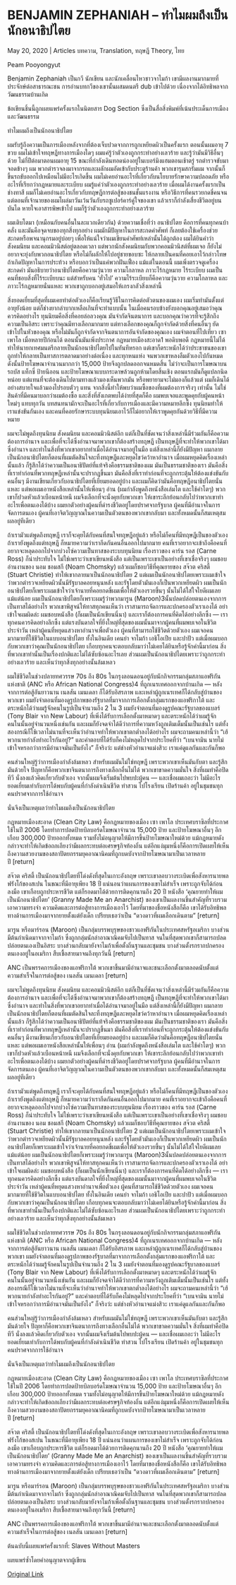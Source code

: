# BENJAMIN ZEPHANIAH – ทำไมผมถึงเป็นนักอนาธิปไตย

May 20, 2020 | Articles บทความ, Translation, ทฤษฎี Theory, ไทย





Peam Pooyongyut

Benjamin Zephaniah เป็นกวี นักเขียน และนักเคลื่อนไหวชาวจาไมก้า เขามีผลงานมากมายที่ประจักษ์ต่อสาธารณะชน การอ่านบทกวีของเขานั้นผสมดนตรี dub เข้าไปด้วย เนื่องจากได้อิทธิพลจากวัฒนธรรมบ้านเกิด

ข้อเขียนชิ้นนี้ถูกเผยแพร่ครั้งแรกในนิตยสาร Dog Section ซึ่งเป็นสื่อสิ่งพิมพ์ที่เน้นประเด็นการเมืองและวัฒนธรรม



ทำไมผมถึงเป็นนักอนาธิปไตย

ผมรับรู้ถึงความเป็นการเมืองหลังจากที่ต้องเจ็บปวดจากการถูกเหยียดผิวเป็นครั้งแรก ตอนนั้นผมอายุ 7 ขวบ ผมไม่เข้าใจทฤษฎีทางการเมืองใดๆ ผมแค่รู้ว่าตัวเองถูกกระทำอย่างเลวร้าย และรู้ว่ามันมีวิธีอื่นๆ ด้วย ไม่กี่ปีต่อมาตอนผมอายุ 15 ขณะที่กำลังเดินทอดน่องอยู่ในเบอร์มิงแฮมตอนเช้าตรู่ รถตำรวจขับมาจอดข้างๆ ผม พวกตำรวจลงมาจากรถและผลักผมอัดเข้ากับประตูร้านค้า พวกเขารุมสกรัมผม จากนั้นก็ขึ้นรถขับออกไปเหมือนไม่มีอะไรเกิดขึ้น ผมไม่เคยอ่านอะไรที่เกี่ยวกับนโยบายรักษาความปลอดภัย หรืออะไรที่เรียกว่ากฎหมายและระเบียบ ผมรู้แค่ว่าตัวเองถูกกระทำอย่างเลวร้าย เมื่อผมได้งานครั้งแรกเป็นช่างทาสี ผมก็ไม่เคยอ่านอะไรเกี่ยวกับทฤษฎีการต่อสู้ของชนชั้นแรงงาน หรือวิธีการที่คนรวยกดขี่คนจน แต่ตอนที่เจ้านายของผมโผล่มาวันเว้นวันกับรถซูเปอร์คาร์คู่ใจของเขา แล้วเราก็กำลังเสี่ยงชีวิตอยู่บนบันได หายใจเอาสารพิษเข้าไป ผมก็รู้ว่าตัวเองถูกกระทำอย่างเลวร้าย

ผมเติบโตมา (เหมือนกับคนอื่นในละแวกเดียวกัน) ด้วยความเชื่อที่ว่า อนาธิปไตย คือการที่คนทุกคนบ้าคลั่ง และมันคือจุดจบของทุกสิ่งทุกอย่าง ผมมักมีปัญหาในการสะกดคำศัพท์ ก็เลยต้องใช้เครื่องช่วยสะกดหรือพจนานุกรมอยู่บ่อยๆ เพื่อให้แน่ใจว่าผมเขียนคำศัพท์เหล่านั้นได้ถูกต้อง ผมได้ยินคำว่า สังคมนิยม และคอมมิวนิสต์อยู่ตลอดเวลา แต่พวกนักสังคมนิยมกับพวกคอมมิวนิสต์ที่ผมเจอ ก็ยังไม่อยากจะยุ่งกับพวกอนาธิปไตย หรือไม่ก็ผลักให้ไปอยู่ชายขอบซะ ให้กลายเป็นคนที่คอยเอาไว้กล่าวโทษถ้าเกิดปัญหาในการประท้วง หรือบอกว่าเป็นแค่พวกฝันเฟื่อง แม้แต่ในตอนนี้ ผมเพิ่งตรวจดูเครื่องสะกดคำ มันอธิบายว่าอนาธิปไตยคือความวุ่นวาย ความโกลาหล ภาวะไร้กฎหมาย ไร้ระเบียบ ผมเป็นคนที่ชอบสิ่งที่ไร้ระเบียบนะ แต่สำหรับคน ‘ทั่วไป’ ความไร้ระเบียบก็คือความวุ่นวาย ความโกลาหล และภาวะไร้กฎหมายนั่นแหละ พวกเขาถูกบอกอยู่เสมอให้เกรงกลัวสิ่งเหล่านี้

สิ่งยอดเยี่ยมที่สุดที่ผมเคยทำต่อตัวเองก็คือเรียนรู้วิธีในการคิดต่อตัวตนของผมเอง ผมเริ่มทำมันตั้งแต่อายุยังน้อย แต่ก็ช่างยากลำบากเหลือเกินที่จะทำแบบนั้น ในเมื่อคนรอบข้างยังบอกคุณอยู่เสมอว่าคุณควรคิดอย่างไร ทุนนิยมคือสิ่งที่คอยล่อลวงคุณ มันจำกัดจินตนาการ และบอกคุณว่าควรที่จะรู้สึกถึงความเป็นอิสระ เพราะว่าคุณมีทางเลือกมากมาย แต่ทางเลือกของคุณก็ถูกจำกัดด้วยสิ่งที่คนอื่นๆ ยัดเข้าไปในหัวของคุณ หรือไม่มันก็ถูกจำกัดจากจินตนาการอันจำกัดของคุณเอง ผมจำตอนที่ไปเที่ยว เซา เพาโล เมื่อหลายปีก่อนได้ ตอนนั้นมันเพิ่งประกาศ กฎหมายเมืองสะอาด1 พอดิบพอดี กฎหมายนี้ไม่ได้ทำให้นายกเทศมนตรีกลายเป็นนักอนาธิปไตยไปในทันทีหรอก แต่เขาก็ตระหนักได้ว่าประชาชนของเขาถูกทำให้กลายเป็นทาสการตลาดมาอย่างต่อเนื่อง และทุกหนแห่ง จนพวกเขาหลงลืมตัวเองไปกันหมด ดังนั้นป้ายโฆษณาจำนวนมากกว่า 15,000 ป้ายจึงถูกปลดออกจนหมดสิ้น ไม่ว่าจะเป็นการโฆษณาบนรถบัส แท็กซี่ ป้ายนีออน และป้ายโฆษณาแบบกระดาษล้วนถูกห้ามโดยสิ้นเชิง ตอนแรกมันก็ดูแปลกนิดหน่อย แต่แทนที่จะต้องเดินไปตามทางแล้วมองเห็นพวกมัน หรือพยายามจะไม่มองก็แล้วแต่ ผมก็เดินได้อย่างสบายใจแล้วมองไปรอบตัวๆ แทน จากสิ่งนี้ทำให้พบว่าผมซื้อของที่ผมต้องการจริงๆ เท่านั้น ไม่ใช่สินค้าที่มีคนมาบอกว่าผมต้องซื้อ และสิ่งที่สังเกตพบได้ง่ายที่สุดก็คือ ผมพบเจอและพูดคุยกับผู้คนหน้าใหม่ๆ แทบทุกวัน บทสนทนามักจะเป็นอะไรที่เกี่ยวกับการเมืองและมีความหมายลึกซึ้ง ทุนนิยมทำให้เราแข่งขันกันเอง และคนที่คอยรักษาระบบทุนนิยมเอาไว้ก็ไม่อยากให้เราพูดคุยกันด้วยวิธีที่มีความหมาย

ผมจะไม่พูดถึงทุนนิยม สังคมนิยม และคอมมิวนิสต์อีก แต่ก็เป็นที่ชัดเจนว่าสิ่งเหล่านี้มีร่วมกันก็คือความต้องการอำนาจ และเพื่อที่จะได้ซึ่งอำนาจมาพวกเขาก็ต้องสร้างทฤษฎี เป็นทฤษฎีที่จะทำให้พวกเขาได้มาซึ่งอำนาจ และทำในสิ่งที่พวกเขาอยากทำเมื่อได้อำนาจมาอยู่ในมือ แต่สิ่งเหล่านี้ก็ยังมีปัญหา ผมกลายเป็นนักอนาธิปไตยก็ตอนที่ผมตัดสินใจละทิ้งทฤษฎีและหยุดไขว่คว้าหาอำนาจ เมื่อผมหยุดคิดเรื่องเหล่านั้นแล้ว ก็รู้สึกได้ว่าความเป็นอนาธิปัตย์ที่แท้จริงคือธรรมชาติของผม มันเป็นธรรมชาติของเรา มันคือสิ่งที่เราทำก่อนที่พวกทฤษฎีเหล่านั้นจะปรากฏขึ้นมา มันคือสิ่งที่เราทำก่อนที่จะถูกกระตุ้นให้ต้องแข่งขันกับคนอื่นๆ มีงานเขียนเกี่ยวกับอนาธิปไตยที่เยี่ยมยอดอยู่บ้าง และผมก็คิดว่ามันคือทฤษฎีอนาธิปไตยนั่นแหละ แต่พอผมเอาหนังสือเหล่านั้นให้เพื่อนๆ อ่าน (ผมกำลังพูดถึงหนังสือเล่มโต และใช้คำโตๆ) พวกเขาก็ปวดหัวแล้วเบือนหน้าหนี ผมจึงเลือกที่จะนั่งคุยกับพวกเขา ให้เขาระลึกย้อนกลับไปว่าพวกเขาทำอะไรเพื่อตนเองได้บ้าง ผมยกตัวอย่างผู้คนที่ดำรงชีวิตอยู่โดยปราศจากรัฐบาล ผู้คนที่มีอำนาจในการจัดการตนเอง ผู้คนที่เอาจิตวิญญาณในความเป็นตัวตนของพวกเขากลับมา และทั้งหมดนั้นก็สมเหตุสมผลอยู่ทีเดียว

ถ้าเรามัวแต่พูดถึงทฤษฎี เราก็จะคุยได้กับคนที่สนใจทฤษฎีอยู่แล้ว หรือไม่ก็คนที่มีทฤษฎีเป็นของตัวเอง ถ้าเรายังพูดถึงแต่ทฤษฎี ก็หมายความว่าเรากีดกันคนอื่นออกไปมากมาย คนที่เราอยากจะเข้าถึงคือคนที่อยากจะหลุดออกไปจากบ่วงโซ่ความเป็นทาสของระบบทุนนิยม เรื่องราวของ คาร์น รอส (Carne Ross) ก็น่าประทับใจ ไม่ใช่เพราะว่าเขาเขียนหนังสือ แต่เป็นเพราะเขาเป็นอย่างที่เขาเชื่อจริงๆ ผมชอบอ่านงานของ นอม ชอมสกี (Noam Chomsky) แล้วผมก็ชอบวิธีที่คุณยายของ สจ๊วต คริสตี้ (Stuart Christie) ทำให้เขากลายมาเป็นนักอนาธิปไตย 2 แต่ผมเป็นนักอนาธิปไตยเพราะผมเข้าใจว่าพวกตำรวจเหยียดผิวนั้นมีรัฐบาลคอยหนุนหลัง และรัฐโดยตัวมันเองก็เป็นพวกเหยียดผิว ผมเป็นนักอนาธิปไตยก็เพราะผมเข้าใจว่าเจ้านายที่คอยกดขี่ผมเพื่อให้ตัวเองรวยขึ้นๆ นั้นไม่ได้ใส่ใจใยดีผมเลยแม้แต่น้อย ผมเป็นนักอนาธิปไตยก็เพราะผมรู้ว่าพวกมารูน (Maroon)3นั้นปลดปล่อยตนเองจากการเป็นทาสได้อย่างไร พวกเขาพิสูจน์ให้ทาสทุกคนเห็นว่า เราสามารถจัดการและปกครองตัวเราเองได้ อย่าเข้าใจผมผิดล่ะ ผมชอบหนังสือ (ก็ผมเป็นนักเขียนนี่นา) และเราก็ต้องการคนที่คิดได้อย่างลึกซึ้ง — เราทุกคนควรคิดอย่างลึกซึ้ง แต่แรงบันดาลใจที่ยิ่งใหญ่ที่สุดของผมนั้นมาจากผู้คนที่ผมพบเจอในชีวิตประจำวัน เหล่าผู้คนที่หยุดแสวงหาอำนาจเพื่อตัวเอง ผู้คนที่สามารถใช้ชีวิตด้วยตัวเอง ผมเจอคนมากมายที่ใช้ชีวิตในแบบอนาธิปไตย ทั้งในอินเดีย เคนย่า จาไมก้า เอธิโอเปีย และปาปัว แต่เมื่อผมบอกกับพวกเขาว่าคุณเป็นนักอนาธิปไตย เกือบทุกคนจะตอบกลับมาว่าไม่เคยได้ยินหรือรู้จักคำนี้มาก่อน สิ่งที่พวกเขาทำนั้นเป็นเรื่องปกติและไม่ได้ซับซ้อนอะไรเลย ส่วนผมเป็นนักอนาธิปไตยเพราะว่าถูกกระทำอย่างเลวร้าย และเห็นว่าทุกสิ่งทุกอย่างนั้นล้มเหลว

ผมใช้ชีวิตในช่วงปลายทศวรรษ 70s ถึง 80s ในกรุงลอนดอนอยู่กับนักกิจกรรมกลุ่มสภาแอฟริกันแห่งชาติ (ANC หรือ African National Congress)4 ที่ถูกเนรเทศออกจากบ้านเกิด — หลังจากการต่อสู้อันยาวนาน เนลสัน เมนเดลา ก็ได้รับอิสรภาพ และเหล่าผู้ถูกเนรเทศก็ได้กลับสู่บ้านของพวกเขา ผมยังจำตอนที่มองดูรูปภาพของรัฐบาลที่มาจากการเลือกตั้งกลุ่มแรกของแอฟริกาใต้ และตระหนักได้ว่าผมรู้จักคนในรูปเป็นจำนวนถึง 2 ใน 3 ผมยังจำตอนที่มองดูรูปคณะรัฐบาลของแบลร์ (Tony Blair จาก New Labour) ที่เพิ่งได้รับการเลือกตั้งมาหมาดๆ และตระหนักได้ว่าผมรู้จักคนในนั้นอยู่จำนวนหนึ่งเช่นกัน และผมก็ยังจดจำได้ดีว่าการที่ความหวังถูกเติมเต็มนั้นเป็นเช่นไร แต่ทั้งสองกรณีก็ใช้เวลาไม่นานที่จะเห็นว่าอำนาจทำให้พวกเขาตกต่ำลงได้อย่างไร ผมจะถามคนเหล่านี้ว่า “เฮ้ พวกนายกำลังทำอะไรกันอยู่?” และคำตอบที่ได้รับก็คงไม่หลุดไปจากประโยคที่ว่า “เบนจามิน นายไม่เข้าใจหรอกว่าการมีอำนาจมันเป็นยังไง” ก็จริงว่ะ แต่ช่างหัวอำนาจแม่งสิวะ เราแค่ดูแลกันและกันก็พอ

คนส่วนใหญ่รู้ว่าการเมืองกำลังล้มเหลว สำหรับผมมันไม่ใช่ทฤษฎี เพราะพวกเขาเห็นมันกับตา และรู้สึกมันด้วยใจ ปัญหาก็คือพวกเขาจินตนาการถึงทางเลือกอื่นไม่ได้ พวกเขาขาดความมั่นใจ สิ่งที่ผมทำคือปิดทีวี นั่งลงแล้วคิดเกี่ยวกับตัวเอง จากนั้นผมจึงเริ่มต้นไปพบปะผู้คน — และเชื่อผมเถอะว่า ไม่มีอะไรยอดเยี่ยมเท่ากับการได้พบกับผู้คนที่กำลังดำเนินชีวิต ทำสวน ไปโรงเรียน เปิดร้านค้า อยู่ในชุมชนทุกคนปราศจากการใช้อำนาจ

นั่นจึงเป็นเหตุผลว่าทำไมผมถึงเป็นนักอนาธิปไตย



กฎหมายเมืองสะอาด (Clean City Law) คือกฎหมายของเมือง เซา เพาโล ประเทศบราซิลที่ประกาศใช้ในปี 2006 โดยทำการปลดป้ายบิลบอร์ดโฆษณาจำนวน 15,000 ป้าย และป้ายโฆษณาอื่นๆ อีกเกือบ 300,000 ป้ายออกทั้งหมด รวมทั้งไม่อนุญาตให้มีการขึ้นป้ายโฆษณาใหม่ด้วย แม้กฎหมายดังกล่าวจะทำให้เกิดข้อถกเถียงว่ามีผลกระทบต่อเศรษฐกิจท้องถิ่น แต่อีกแง่มุมหนึ่งก็คือการเปิดเผยให้เห็นถึงความสวยงามของสถาปัตยกรรมยุคอาณานิคมที่ถูกบดบังจากป้ายโฆษณามาเป็นเวลาหลายปี [return]

สจ๊วต คริสตี้ เป็นนักอนาธิปไตยที่โด่งดังที่สุดในเกาะอังกฤษ เพราะเขาลอบวางระเบิดเพื่อสังหารนายพลฟรังโก้ของสเปน ในขณะที่มีอายุเพียง 18 ปี แน่นอนว่าแผนการของเขาไม่สำเร็จ เพราะถูกจับได้ก่อนลงมือ เขาเกือบถูกประหารชีวิต แต่ก็รอดมาได้ด้วยการติดคุกนานถึง 20 ปี หนังสือ ‘คุณยายทำให้ผมเป็นนักอนาธิปไตย’ (Granny Made Me an Anarchist) ของเขาเป็นผลงานชิ้นสำคัญที่รวบรวมเอาความทรงจำ ความคิดและการต่อสู้ทางการเมืองเอาไว้ โดยที่มาของชื่อหนังสือก็คือ เขาได้รับอิทธิพลทางด้านการเมืองมาจากยายตั้งแต่ยังเด็ก เปรียบเธอว่าเป็น “ดวงดาวที่ผมเลือกเดินตาม” [return]

มารูน หรือมาร์รอน (Maroon) เป็นกลุ่มบรรพบุรุษของชาวแอฟริกันในประเทศสหรัฐอเมริกา บางส่วนมีต้นกำเนิดมาจากจาไมก้า ซึ่งถูกกลุ่มนักล่าอาณาณิคมจับไปเป็นทาส จนในที่สุดพวกเขาก็สามารถปลดปล่อยตนเองเป็นอิสระ บางส่วนกลับมายังจาไมก้าเพื่อตั้งถิ่นฐานและชุมชน บางส่วนตั้งรกรากปกครองตนเองอยู่ในอเมริกา สืบเชื้อสายมาจนถึงทุกวันนี้ [return]

ANC เป็นพรรคการเมืองของแอฟริกาใต้ พวกเขาขึ้นมามีอำนาจและชนะเลือกตั้งมาตลอดนับตั้งแต่ความสำเร็จในการต่อสู้ของ เนลสัน เมนเดลา [return]



ผมจะไม่พูดถึงทุนนิยม สังคมนิยม และคอมมิวนิสต์อีก แต่ก็เป็นที่ชัดเจนว่าสิ่งเหล่านี้มีร่วมกันก็คือความต้องการอำนาจ และเพื่อที่จะได้ซึ่งอำนาจมาพวกเขาก็ต้องสร้างทฤษฎี เป็นทฤษฎีที่จะทำให้พวกเขาได้มาซึ่งอำนาจ และทำในสิ่งที่พวกเขาอยากทำเมื่อได้อำนาจมาอยู่ในมือ แต่สิ่งเหล่านี้ก็ยังมีปัญหา ผมกลายเป็นนักอนาธิปไตยก็ตอนที่ผมตัดสินใจละทิ้งทฤษฎีและหยุดไขว่คว้าหาอำนาจ เมื่อผมหยุดคิดเรื่องเหล่านั้นแล้ว ก็รู้สึกได้ว่าความเป็นอนาธิปัตย์ที่แท้จริงคือธรรมชาติของผม มันเป็นธรรมชาติของเรา มันคือสิ่งที่เราทำก่อนที่พวกทฤษฎีเหล่านั้นจะปรากฏขึ้นมา มันคือสิ่งที่เราทำก่อนที่จะถูกกระตุ้นให้ต้องแข่งขันกับคนอื่นๆ มีงานเขียนเกี่ยวกับอนาธิปไตยที่เยี่ยมยอดอยู่บ้าง และผมก็คิดว่ามันคือทฤษฎีอนาธิปไตยนั่นแหละ แต่พอผมเอาหนังสือเหล่านั้นให้เพื่อนๆ อ่าน (ผมกำลังพูดถึงหนังสือเล่มโต และใช้คำโตๆ) พวกเขาก็ปวดหัวแล้วเบือนหน้าหนี ผมจึงเลือกที่จะนั่งคุยกับพวกเขา ให้เขาระลึกย้อนกลับไปว่าพวกเขาทำอะไรเพื่อตนเองได้บ้าง ผมยกตัวอย่างผู้คนที่ดำรงชีวิตอยู่โดยปราศจากรัฐบาล ผู้คนที่มีอำนาจในการจัดการตนเอง ผู้คนที่เอาจิตวิญญาณในความเป็นตัวตนของพวกเขากลับมา และทั้งหมดนั้นก็สมเหตุสมผลอยู่ทีเดียว

ถ้าเรามัวแต่พูดถึงทฤษฎี เราก็จะคุยได้กับคนที่สนใจทฤษฎีอยู่แล้ว หรือไม่ก็คนที่มีทฤษฎีเป็นของตัวเอง ถ้าเรายังพูดถึงแต่ทฤษฎี ก็หมายความว่าเรากีดกันคนอื่นออกไปมากมาย คนที่เราอยากจะเข้าถึงคือคนที่อยากจะหลุดออกไปจากบ่วงโซ่ความเป็นทาสของระบบทุนนิยม เรื่องราวของ คาร์น รอส (Carne Ross) ก็น่าประทับใจ ไม่ใช่เพราะว่าเขาเขียนหนังสือ แต่เป็นเพราะเขาเป็นอย่างที่เขาเชื่อจริงๆ ผมชอบอ่านงานของ นอม ชอมสกี (Noam Chomsky) แล้วผมก็ชอบวิธีที่คุณยายของ สจ๊วต คริสตี้ (Stuart Christie) ทำให้เขากลายมาเป็นนักอนาธิปไตย 2 แต่ผมเป็นนักอนาธิปไตยเพราะผมเข้าใจว่าพวกตำรวจเหยียดผิวนั้นมีรัฐบาลคอยหนุนหลัง และรัฐโดยตัวมันเองก็เป็นพวกเหยียดผิว ผมเป็นนักอนาธิปไตยก็เพราะผมเข้าใจว่าเจ้านายที่คอยกดขี่ผมเพื่อให้ตัวเองรวยขึ้นๆ นั้นไม่ได้ใส่ใจใยดีผมเลยแม้แต่น้อย ผมเป็นนักอนาธิปไตยก็เพราะผมรู้ว่าพวกมารูน (Maroon)3นั้นปลดปล่อยตนเองจากการเป็นทาสได้อย่างไร พวกเขาพิสูจน์ให้ทาสทุกคนเห็นว่า เราสามารถจัดการและปกครองตัวเราเองได้ อย่าเข้าใจผมผิดล่ะ ผมชอบหนังสือ (ก็ผมเป็นนักเขียนนี่นา) และเราก็ต้องการคนที่คิดได้อย่างลึกซึ้ง — เราทุกคนควรคิดอย่างลึกซึ้ง แต่แรงบันดาลใจที่ยิ่งใหญ่ที่สุดของผมนั้นมาจากผู้คนที่ผมพบเจอในชีวิตประจำวัน เหล่าผู้คนที่หยุดแสวงหาอำนาจเพื่อตัวเอง ผู้คนที่สามารถใช้ชีวิตด้วยตัวเอง ผมเจอคนมากมายที่ใช้ชีวิตในแบบอนาธิปไตย ทั้งในอินเดีย เคนย่า จาไมก้า เอธิโอเปีย และปาปัว แต่เมื่อผมบอกกับพวกเขาว่าคุณเป็นนักอนาธิปไตย เกือบทุกคนจะตอบกลับมาว่าไม่เคยได้ยินหรือรู้จักคำนี้มาก่อน สิ่งที่พวกเขาทำนั้นเป็นเรื่องปกติและไม่ได้ซับซ้อนอะไรเลย ส่วนผมเป็นนักอนาธิปไตยเพราะว่าถูกกระทำอย่างเลวร้าย และเห็นว่าทุกสิ่งทุกอย่างนั้นล้มเหลว

ผมใช้ชีวิตในช่วงปลายทศวรรษ 70s ถึง 80s ในกรุงลอนดอนอยู่กับนักกิจกรรมกลุ่มสภาแอฟริกันแห่งชาติ (ANC หรือ African National Congress)4 ที่ถูกเนรเทศออกจากบ้านเกิด — หลังจากการต่อสู้อันยาวนาน เนลสัน เมนเดลา ก็ได้รับอิสรภาพ และเหล่าผู้ถูกเนรเทศก็ได้กลับสู่บ้านของพวกเขา ผมยังจำตอนที่มองดูรูปภาพของรัฐบาลที่มาจากการเลือกตั้งกลุ่มแรกของแอฟริกาใต้ และตระหนักได้ว่าผมรู้จักคนในรูปเป็นจำนวนถึง 2 ใน 3 ผมยังจำตอนที่มองดูรูปคณะรัฐบาลของแบลร์ (Tony Blair จาก New Labour) ที่เพิ่งได้รับการเลือกตั้งมาหมาดๆ และตระหนักได้ว่าผมรู้จักคนในนั้นอยู่จำนวนหนึ่งเช่นกัน และผมก็ยังจดจำได้ดีว่าการที่ความหวังถูกเติมเต็มนั้นเป็นเช่นไร แต่ทั้งสองกรณีก็ใช้เวลาไม่นานที่จะเห็นว่าอำนาจทำให้พวกเขาตกต่ำลงได้อย่างไร ผมจะถามคนเหล่านี้ว่า “เฮ้ พวกนายกำลังทำอะไรกันอยู่?” และคำตอบที่ได้รับก็คงไม่หลุดไปจากประโยคที่ว่า “เบนจามิน นายไม่เข้าใจหรอกว่าการมีอำนาจมันเป็นยังไง” ก็จริงว่ะ แต่ช่างหัวอำนาจแม่งสิวะ เราแค่ดูแลกันและกันก็พอ

คนส่วนใหญ่รู้ว่าการเมืองกำลังล้มเหลว สำหรับผมมันไม่ใช่ทฤษฎี เพราะพวกเขาเห็นมันกับตา และรู้สึกมันด้วยใจ ปัญหาก็คือพวกเขาจินตนาการถึงทางเลือกอื่นไม่ได้ พวกเขาขาดความมั่นใจ สิ่งที่ผมทำคือปิดทีวี นั่งลงแล้วคิดเกี่ยวกับตัวเอง จากนั้นผมจึงเริ่มต้นไปพบปะผู้คน — และเชื่อผมเถอะว่า ไม่มีอะไรยอดเยี่ยมเท่ากับการได้พบกับผู้คนที่กำลังดำเนินชีวิต ทำสวน ไปโรงเรียน เปิดร้านค้า อยู่ในชุมชนทุกคนปราศจากการใช้อำนาจ

นั่นจึงเป็นเหตุผลว่าทำไมผมถึงเป็นนักอนาธิปไตย



กฎหมายเมืองสะอาด (Clean City Law) คือกฎหมายของเมือง เซา เพาโล ประเทศบราซิลที่ประกาศใช้ในปี 2006 โดยทำการปลดป้ายบิลบอร์ดโฆษณาจำนวน 15,000 ป้าย และป้ายโฆษณาอื่นๆ อีกเกือบ 300,000 ป้ายออกทั้งหมด รวมทั้งไม่อนุญาตให้มีการขึ้นป้ายโฆษณาใหม่ด้วย แม้กฎหมายดังกล่าวจะทำให้เกิดข้อถกเถียงว่ามีผลกระทบต่อเศรษฐกิจท้องถิ่น แต่อีกแง่มุมหนึ่งก็คือการเปิดเผยให้เห็นถึงความสวยงามของสถาปัตยกรรมยุคอาณานิคมที่ถูกบดบังจากป้ายโฆษณามาเป็นเวลาหลายปี [return]

สจ๊วต คริสตี้ เป็นนักอนาธิปไตยที่โด่งดังที่สุดในเกาะอังกฤษ เพราะเขาลอบวางระเบิดเพื่อสังหารนายพลฟรังโก้ของสเปน ในขณะที่มีอายุเพียง 18 ปี แน่นอนว่าแผนการของเขาไม่สำเร็จ เพราะถูกจับได้ก่อนลงมือ เขาเกือบถูกประหารชีวิต แต่ก็รอดมาได้ด้วยการติดคุกนานถึง 20 ปี หนังสือ ‘คุณยายทำให้ผมเป็นนักอนาธิปไตย’ (Granny Made Me an Anarchist) ของเขาเป็นผลงานชิ้นสำคัญที่รวบรวมเอาความทรงจำ ความคิดและการต่อสู้ทางการเมืองเอาไว้ โดยที่มาของชื่อหนังสือก็คือ เขาได้รับอิทธิพลทางด้านการเมืองมาจากยายตั้งแต่ยังเด็ก เปรียบเธอว่าเป็น “ดวงดาวที่ผมเลือกเดินตาม” [return]

มารูน หรือมาร์รอน (Maroon) เป็นกลุ่มบรรพบุรุษของชาวแอฟริกันในประเทศสหรัฐอเมริกา บางส่วนมีต้นกำเนิดมาจากจาไมก้า ซึ่งถูกกลุ่มนักล่าอาณาณิคมจับไปเป็นทาส จนในที่สุดพวกเขาก็สามารถปลดปล่อยตนเองเป็นอิสระ บางส่วนกลับมายังจาไมก้าเพื่อตั้งถิ่นฐานและชุมชน บางส่วนตั้งรกรากปกครองตนเองอยู่ในอเมริกา สืบเชื้อสายมาจนถึงทุกวันนี้ [return]

ANC เป็นพรรคการเมืองของแอฟริกาใต้ พวกเขาขึ้นมามีอำนาจและชนะเลือกตั้งมาตลอดนับตั้งแต่ความสำเร็จในการต่อสู้ของ เนลสัน เมนเดลา [return]



ต้นฉบับนี้เผยแพร่ครั้งแรกที่: Slaves Without Masters

เผยแพร่ซ้ำโดยคำอนุญาตจากผู้เขียน



[Original Link](https://www.dindeng.com/benjamin-zephaniah-why-i-am-anarchist/)